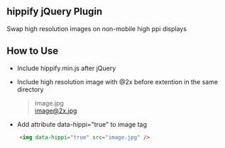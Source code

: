 hippify jQuery Plugin
-------
Swap high resolution images on non-mobile high ppi displays

How to Use
-------
- Include hippify.min.js after jQuery
- Include high resolution image with @2x before extention in the same directory

	> image.jpg  
	> image@2x.jpg

- Add attribute data-hippi="true" to image tag
```html
    <img data-hippi="true" src="image.jpg" />
```
